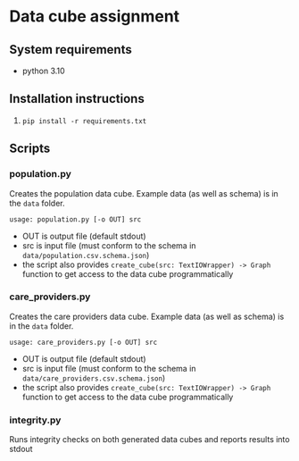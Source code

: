 # Data cube assignment

## System requirements

- python 3.10

## Installation instructions

1. `pip install -r requirements.txt`

## Scripts

### population.py

Creates the population data cube. Example data (as well as schema) is in the `data` folder.

`usage: population.py [-o OUT] src`

- OUT is output file (default stdout)
- src is input file (must conform to the schema in `data/population.csv.schema.json`)
- the script also provides `create_cube(src: TextIOWrapper) -> Graph` function to get access to the data cube programmatically

### care_providers.py

Creates the care providers data cube. Example data (as well as schema) is in the `data` folder.

`usage: care_providers.py [-o OUT] src`

- OUT is output file (default stdout)
- src is input file (must conform to the schema in `data/care_providers.csv.schema.json`)
- the script also provides `create_cube(src: TextIOWrapper) -> Graph` function to get access to the data cube programmatically

### integrity.py

Runs integrity checks on both generated data cubes and reports results into stdout

